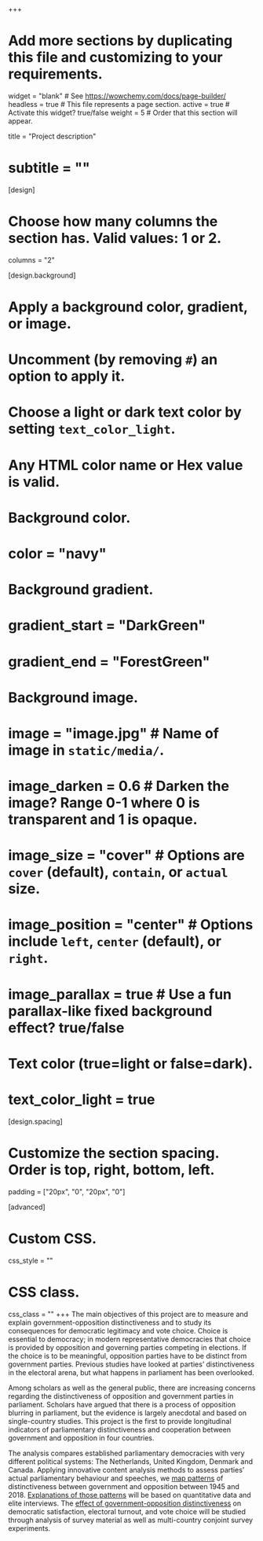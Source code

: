 +++
# Add more sections by duplicating this file and customizing to your requirements.
widget = "blank"  # See https://wowchemy.com/docs/page-builder/
headless = true  # This file represents a page section.
active = true  # Activate this widget? true/false
weight = 5  # Order that this section will appear.

title = "Project description"
# subtitle = ""

[design]
  # Choose how many columns the section has. Valid values: 1 or 2.
  columns = "2"

[design.background]
  # Apply a background color, gradient, or image.
  #   Uncomment (by removing `#`) an option to apply it.
  #   Choose a light or dark text color by setting `text_color_light`.
  #   Any HTML color name or Hex value is valid.

  # Background color.
  # color = "navy"
  
  # Background gradient.
  # gradient_start = "DarkGreen"
  # gradient_end = "ForestGreen"
  
  # Background image.
  # image = "image.jpg"  # Name of image in `static/media/`.
  # image_darken = 0.6  # Darken the image? Range 0-1 where 0 is transparent and 1 is opaque.
  # image_size = "cover"  #  Options are `cover` (default), `contain`, or `actual` size.
  # image_position = "center"  # Options include `left`, `center` (default), or `right`.
  # image_parallax = true  # Use a fun parallax-like fixed background effect? true/false
  
  # Text color (true=light or false=dark).
  # text_color_light = true

[design.spacing]
  # Customize the section spacing. Order is top, right, bottom, left.
  padding = ["20px", "0", "20px", "0"]

[advanced]
 # Custom CSS. 
 css_style = ""
 
 # CSS class.
 css_class = ""
+++
The main objectives of this project are to measure and explain government-opposition distinctiveness and to study its consequences for democratic legitimacy and vote choice. Choice is essential to democracy; in modern representative democracies that choice is provided by opposition and governing parties competing in elections. If the choice is to be meaningful, opposition parties have to be distinct from government parties. Previous studies have looked at parties’ distinctiveness in the electoral arena, but what happens in parliament has been overlooked.

Among scholars as well as the general public, there are increasing concerns regarding the distinctiveness of opposition and government parties in parliament. Scholars have argued that there is a process of opposition blurring in parliament, but the evidence is largely anecdotal and based on single-country studies. This project is the first to provide longitudinal indicators of parliamentary distinctiveness and cooperation between government and opposition in four countries.

The analysis compares established parliamentary democracies with very different political systems: The Netherlands, United Kingdom, Denmark and Canada. Applying innovative content analysis methods to assess parties’ actual parliamentary behaviour and speeches, we [map patterns](project/measurement) of distinctiveness between government and opposition between 1945 and 2018. [Explanations of those patterns](project/explanations) will be based on quantitative data and elite interviews. The [effect of government-opposition distinctiveness](consequences) on democratic satisfaction, electoral turnout, and vote choice will be studied through analysis of survey material as well as multi-country conjoint survey experiments. 

